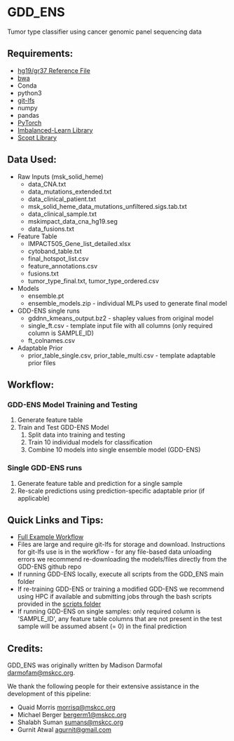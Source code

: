 # GDD_ENS
Tumor type classifier using cancer genomic panel sequencing data

## Requirements:
* [hg19/gr37 Reference File](https://hgdownload.cse.ucsc.edu/goldenpath/hg19/bigZips/)
* [bwa](https://bio-bwa.sourceforge.net/)
* Conda
* python3
* [git-lfs](https://git-lfs.com/)
* numpy
* pandas
* [PyTorch](https://pytorch.org/)
* [Imbalanced-Learn Library](https://imbalanced-learn.org/stable/index.html)
* [Scopt Library](https://scikit-optimize.github.io/stable/index.html)

## Data Used:
* Raw Inputs (msk_solid_heme)
   * data_CNA.txt
   * data_mutations_extended.txt
   * data_clinical_patient.txt
   * msk_solid_heme_data_mutations_unfiltered.sigs.tab.txt
   * data_clinical_sample.txt
   * mskimpact_data_cna_hg19.seg
   * data_fusions.txt
* Feature Table
   * IMPACT505_Gene_list_detailed.xlsx
   * cytoband_table.txt
   * final_hotspot_list.csv
   * feature_annotations.csv
   * fusions.txt
   * tumor_type_final.txt, tumor_type_ordered.csv
* Models
   * ensemble.pt
   * ensemble_models.zip - individual MLPs used to generate final model
* GDD-ENS single runs
   * gddnn_kmeans_output.bz2 - shapley values from original model
   * single_ft.csv - template input file with all columns (only required column is SAMPLE_ID)
   * ft_colnames.csv
* Adaptable Prior
   * prior_table_single.csv, prior_table_multi.csv - template adaptable prior files


## Workflow:
### GDD-ENS Model Training and Testing
1. Generate feature table
2. Train and Test GDD-ENS Model
   1. Split data into training and testing
   2. Train 10 individual models for classification
   3. Combine 10 models into single ensemble model (GDD-ENS)

### Single GDD-ENS runs
1. Generate feature table and prediction for a single sample
2. Re-scale predictions using prediction-specific adaptable prior (if applicable)

## Quick Links and Tips:
* [Full Example Workflow](doc/workflow.md)
* Files are large and require git-lfs for storage and download. Instructions for git-lfs use is in the workflow - for any file-based data unloading errors we recommend re-downloading the models/files directly from the GDD-ENS github repo
* If running GDD-ENS locally, execute all scripts from the GDD_ENS main folder
* If re-training GDD-ENS or training a modified GDD-ENS we recommend using HPC if available and submitting jobs through the bash scripts provided in the [scripts folder](./scripts)
* If running GDD-ENS on single samples: only required column is 'SAMPLE_ID', any feature table columns that are not present in the test sample will be assumed absent (= 0) in the final prediction

## Credits:
GDD_ENS was originally written by Madison Darmofal <darmofam@mskcc.org>.

We thank the following people for their extensive assistance in the development of this pipeline:

- Quaid Morris <morrisq@mskcc.org>
- Michael Berger <bergerm1@mskcc.org>
- Shalabh Suman <sumans@mskcc.org>
- Gurnit Atwal <agurnit@gmail.com>

